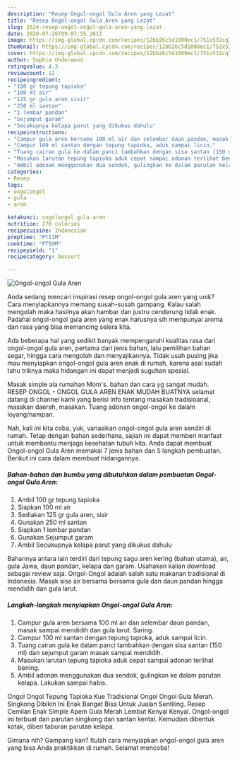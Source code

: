 ```yaml
---
description: "Resep Ongol-ongol Gula Aren yang Lezat"
title: "Resep Ongol-ongol Gula Aren yang Lezat"
slug: 2524-resep-ongol-ongol-gula-aren-yang-lezat
date: 2020-07-26T09:07:55.261Z
image: https://img-global.cpcdn.com/recipes/12bb26c5d1000ec1/751x532cq70/ongol-ongol-gula-aren-foto-resep-utama.jpg
thumbnail: https://img-global.cpcdn.com/recipes/12bb26c5d1000ec1/751x532cq70/ongol-ongol-gula-aren-foto-resep-utama.jpg
cover: https://img-global.cpcdn.com/recipes/12bb26c5d1000ec1/751x532cq70/ongol-ongol-gula-aren-foto-resep-utama.jpg
author: Sophia Underwood
ratingvalue: 4.3
reviewcount: 12
recipeingredient:
- "100 gr tepung tapioka"
- "100 ml air"
- "125 gr gula aren sisir"
- "250 ml santan"
- "1 lembar pandan"
- "Sejumput garam"
- "Secukupnya kelapa parut yang dikukus dahulu"
recipeinstructions:
- "Campur gula aren bersama 100 ml air dan selembar daun pandan, masak sampai mendidih dan gula larut. Saring."
- "Campur 100 ml santan dengan tepung tapioka, aduk sampai licin."
- "Tuang cairan gula ke dalam panci tambahkan dengan sisa santan (150 ml) dan sejumput garam masak sampai mendidih."
- "Masukan larutan tepung tapioka aduk cepat sampai adonan terlihat bening."
- "Ambil adonan menggunakan dua sendok, gulingkan ke dalam parutan kelapa. Lakukan sampai habis."
categories:
- Resep
tags:
- ongolongol
- gula
- aren

katakunci: ongolongol gula aren 
nutrition: 270 calories
recipecuisine: Indonesian
preptime: "PT11M"
cooktime: "PT59M"
recipeyield: "1"
recipecategory: Dessert

---
```



![Ongol-ongol Gula Aren](https://img-global.cpcdn.com/recipes/12bb26c5d1000ec1/751x532cq70/ongol-ongol-gula-aren-foto-resep-utama.jpg)

Anda sedang mencari inspirasi resep ongol-ongol gula aren yang unik? Cara menyiapkannya memang susah-susah gampang. Kalau salah mengolah maka hasilnya akan hambar dan justru cenderung tidak enak. Padahal ongol-ongol gula aren yang enak harusnya sih mempunyai aroma dan rasa yang bisa memancing selera kita.

Ada beberapa hal yang sedikit banyak mempengaruhi kualitas rasa dari ongol-ongol gula aren, pertama dari jenis bahan, lalu pemilihan bahan segar, hingga cara mengolah dan menyajikannya. Tidak usah pusing jika mau menyiapkan ongol-ongol gula aren enak di rumah, karena asal sudah tahu triknya maka hidangan ini dapat menjadi suguhan spesial.

Masak simple ala rumahan Mom&#39;s. bahan dan cara yg sangat mudah. RESEP ONGOL - ONGOL GULA AREN ENAK MUDAH BUATNYA selamat datang di channel kami yang berisi info tentang masakan tradisioanal, masakan daerah, masakan. Tuang adonan ongol-ongol ke dalam loyang/nampan.


Nah, kali ini kita coba, yuk, variasikan ongol-ongol gula aren sendiri di rumah. Tetap dengan bahan sederhana, sajian ini dapat memberi manfaat untuk membantu menjaga kesehatan tubuh kita. Anda dapat membuat Ongol-ongol Gula Aren memakai 7 jenis bahan dan 5 langkah pembuatan. Berikut ini cara dalam membuat hidangannya.

<!--inarticleads1-->

##### Bahan-bahan dan bumbu yang dibutuhkan dalam pembuatan Ongol-ongol Gula Aren:

1. Ambil 100 gr tepung tapioka
1. Siapkan 100 ml air
1. Sediakan 125 gr gula aren, sisir
1. Gunakan 250 ml santan
1. Siapkan 1 lembar pandan
1. Gunakan Sejumput garam
1. Ambil Secukupnya kelapa parut yang dikukus dahulu


Bahannya antara lain terdiri dari tepung sagu aren kering (bahan utama), air, gula Jawa, daun pandan, kelapa dan garam. Usahakan kalian download sebagai review saja. Ongol-Ongol adalah salah satu makanan tradisional di Indonesia. Masak sisa air bersama bersama gula dan daun pandan hingga mendidih dan gula larut. 

<!--inarticleads2-->

##### Langkah-langkah menyiapkan Ongol-ongol Gula Aren:

1. Campur gula aren bersama 100 ml air dan selembar daun pandan, masak sampai mendidih dan gula larut. Saring.
1. Campur 100 ml santan dengan tepung tapioka, aduk sampai licin.
1. Tuang cairan gula ke dalam panci tambahkan dengan sisa santan (150 ml) dan sejumput garam masak sampai mendidih.
1. Masukan larutan tepung tapioka aduk cepat sampai adonan terlihat bening.
1. Ambil adonan menggunakan dua sendok, gulingkan ke dalam parutan kelapa. Lakukan sampai habis.


Ongol Ongol Tepung Tapioka Kue Tradisional Ongol Ongol Gula Merah. Singkong Dibikin Ini Enak Banget Bisa Untuk Jualan Sentiling. Resep Cemilan Enak Simple Apem Gula Merah Lembut Kenyal Kenyal. Ongol-ongol ini terbuat dari parutan singkong dan santan kental. Kemudian dibentuk kotak, diberi taburan parutan kelapa. 

Gimana nih? Gampang kan? Itulah cara menyiapkan ongol-ongol gula aren yang bisa Anda praktikkan di rumah. Selamat mencoba!
